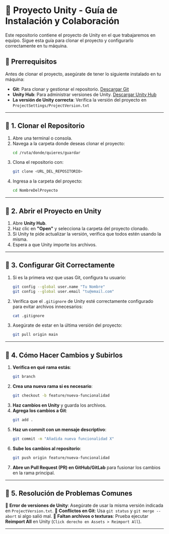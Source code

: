 # 📌 Proyecto Unity - Guía de Instalación y Colaboración

Este repositorio contiene el proyecto de Unity en el que trabajaremos en equipo. Sigue esta guía para clonar el proyecto y configurarlo correctamente en tu máquina.

## 🔹 Prerrequisitos

Antes de clonar el proyecto, asegúrate de tener lo siguiente instalado en tu máquina:

- **Git**: Para clonar y gestionar el repositorio. [Descargar Git](https://git-scm.com/downloads)
- **Unity Hub**: Para administrar versiones de Unity. [Descargar Unity Hub](https://unity.com/download)
- **La versión de Unity correcta**: Verifica la versión del proyecto en `ProjectSettings/ProjectVersion.txt`

---

## 🔹 1. Clonar el Repositorio

1. Abre una terminal o consola.
2. Navega a la carpeta donde deseas clonar el proyecto:
   ```bash
   cd /ruta/donde/quieres/guardar
   ```
3. Clona el repositorio con:
   ```bash
   git clone <URL_DEL_REPOSITORIO>
   ```
4. Ingresa a la carpeta del proyecto:
   ```bash
   cd NombreDelProyecto
   ```

---

## 🔹 2. Abrir el Proyecto en Unity

1. Abre **Unity Hub**.
2. Haz clic en **"Open"** y selecciona la carpeta del proyecto clonado.
3. Si Unity te pide actualizar la versión, verifica que todos estén usando la misma.
4. Espera a que Unity importe los archivos.

---

## 🔹 3. Configurar Git Correctamente

1. Si es la primera vez que usas Git, configura tu usuario:
   ```bash
   git config --global user.name "Tu Nombre"
   git config --global user.email "tu@email.com"
   ```
2. Verifica que el `.gitignore` de Unity esté correctamente configurado para evitar archivos innecesarios:
   ```bash
   cat .gitignore
   ```
3. Asegúrate de estar en la última versión del proyecto:
   ```bash
   git pull origin main
   ```

---

## 🔹 4. Cómo Hacer Cambios y Subirlos

1. **Verifica en qué rama estás**:
   ```bash
   git branch
   ```
2. **Crea una nueva rama si es necesario**:
   ```bash
   git checkout -b feature/nueva-funcionalidad
   ```
3. **Haz cambios en Unity** y guarda los archivos.
4. **Agrega los cambios a Git**:
   ```bash
   git add .
   ```
5. **Haz un commit con un mensaje descriptivo**:
   ```bash
   git commit -m "Añadida nueva funcionalidad X"
   ```
6. **Sube los cambios al repositorio**:
   ```bash
   git push origin feature/nueva-funcionalidad
   ```
7. **Abre un Pull Request (PR) en GitHub/GitLab** para fusionar los cambios en la rama principal.

---

## 🔹 5. Resolución de Problemas Comunes

🔹 **Error de versiones de Unity**: Asegúrate de usar la misma versión indicada en `ProjectVersion.txt`. 🔹 **Conflictos en Git**: Usa `git status` y `git merge --abort` si algo salió mal. 🔹 **Faltan archivos o texturas**: Prueba ejecutar **Reimport All** en Unity (`Click derecho en Assets > Reimport All`).

---

